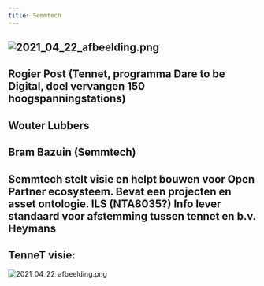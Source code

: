 ```yaml
---
title: Semmtech
---
```


## ![2021_04_22_afbeelding.png](https://cdn.logseq.com/%2F8f1ae382-5f18-4f77-89b5-10a6cfda69c5cb208d05-d357-48e1-aa8b-a89d24a2ffa72021_04_22_afbeelding.png?Expires=4772698828&Signature=SfqHN9hJx3MOTUUiMA52WH-Bh~Gjj-5TdgVcaGnuBwwrbp3OQWngDJbyxDcH4zkWtnBvEtHOZRaxC8bEySlm-4FBhvno-3afEK8UaFVZlfvg7-b3bGfAg1rBuwmlNnhXjeF4kJVhdMEirNMFnroHMSrAtIAANEhSQK7d3wGHtVVXl97Gwviw3U-T04FWGg2vbvDPJp-XmsyXL6EfUd7WyGJoOAcGAxLBMy1EMkrXS0fWvFkHLPfGN94EKmhqSRP1-6MLlVc~JUlxpck5gL3daliiPKV3l3t91enl7j3lcL4RD2v2OrvO0tjU5PGcv-zFye~A5BLdjv1YfqHvGvJy9A__&Key-Pair-Id=APKAJE5CCD6X7MP6PTEA)
## Rogier Post (Tennet, programma Dare to be Digital, doel vervangen 150 hoogspanningstations)
## Wouter Lubbers
## Bram Bazuin (Semmtech)
## Semmtech stelt visie en helpt bouwen voor **Open Partner ecosysteem**. Bevat een projecten en asset ontologie. ILS (NTA8035?) Info lever standaard voor afstemming tussen tennet en b.v. Heymans
## TenneT visie: 
![2021_04_22_afbeelding.png](https://cdn.logseq.com/%2F8f1ae382-5f18-4f77-89b5-10a6cfda69c537f2be0b-9e27-4b20-bcd2-0eaec94281ea2021_04_22_afbeelding.png?Expires=4772698932&Signature=DyTGxGIwmDq93pmpq0~5goNwztEOzPU8OgoAr25Cx88RmGcY6Nqz5XxIxd2bAK~KKYpho4X1mUHg3h8HovuLVddkc1S1SjUeJLoAsAdWedkRoPRcz50zVL-Jym5NA0v6otTZmh83l~9nnqDGP2WIWWj4IvfOIFbeNfQij09yoWLC1FnyzaPVNdC-eo06TL0k4oWFyzg1y4maM~7xhqLzjnPZMxNrr7RlkNuLHfjZtSnO8lsEk0oYocvqR8db82QkbLOg1LJ3xMQqyV5u-IpFDQp7FqebfL8SpGPrHWVBWTQOL~YmHToPOrnWfNRVI1LkThp2glq8HaaLd5wDwjbkFw__&Key-Pair-Id=APKAJE5CCD6X7MP6PTEA)
##
